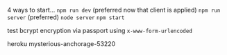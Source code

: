 4 ways to start...
`npm run dev` (preferred now that client is applied)
`npm run server` (preferred)
`node server`
`npm start`

test bcrypt encryption via passport using `x-www-form-urlencoded`

heroku
mysterious-anchorage-53220